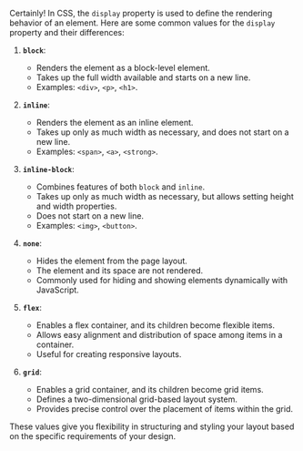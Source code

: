 Certainly! In CSS, the `display` property is used to define the rendering behavior of an element. Here are some common values for the `display` property and their differences:

1. **`block`**:
   - Renders the element as a block-level element.
   - Takes up the full width available and starts on a new line.
   - Examples: `<div>`, `<p>`, `<h1>`.

2. **`inline`**:
   - Renders the element as an inline element.
   - Takes up only as much width as necessary, and does not start on a new line.
   - Examples: `<span>`, `<a>`, `<strong>`.

3. **`inline-block`**:
   - Combines features of both `block` and `inline`.
   - Takes up only as much width as necessary, but allows setting height and width properties.
   - Does not start on a new line.
   - Examples: `<img>`, `<button>`.

4. **`none`**:
   - Hides the element from the page layout.
   - The element and its space are not rendered.
   - Commonly used for hiding and showing elements dynamically with JavaScript.

5. **`flex`**:
   - Enables a flex container, and its children become flexible items.
   - Allows easy alignment and distribution of space among items in a container.
   - Useful for creating responsive layouts.

6. **`grid`**:
   - Enables a grid container, and its children become grid items.
   - Defines a two-dimensional grid-based layout system.
   - Provides precise control over the placement of items within the grid.

These values give you flexibility in structuring and styling your layout based on the specific requirements of your design.
